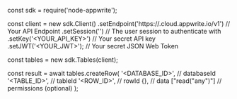 const sdk = require('node-appwrite');

const client = new sdk.Client()
    .setEndpoint('https://<REGION>.cloud.appwrite.io/v1') // Your API Endpoint
    .setSession('') // The user session to authenticate with
    .setKey('<YOUR_API_KEY>') // Your secret API key
    .setJWT('<YOUR_JWT>'); // Your secret JSON Web Token

const tables = new sdk.Tables(client);

const result = await tables.createRow(
    '<DATABASE_ID>', // databaseId
    '<TABLE_ID>', // tableId
    '<ROW_ID>', // rowId
    {}, // data
    ["read("any")"] // permissions (optional)
);
